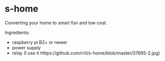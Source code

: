 # s-home
Converting your home to smart fun and low cost.

Ingredients:
* raspberry pi B2+ or newer
* power supply
* relay (I use it Https://github.com/rril/s-home/blob/master/37695-2.jpg)
